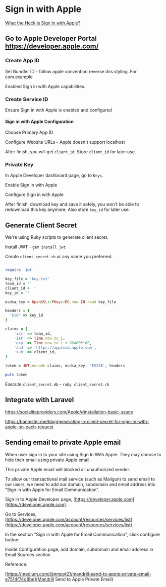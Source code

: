 # Sign in with Apple

[What the Heck is Sign In with Apple?](https://developer.okta.com/blog/2019/06/04/what-the-heck-is-sign-in-with-apple)

## Go to Apple Developer Portal https://developer.apple.com/

### Create App ID

Set Bundler ID - follow apple convention reverse dns styling. For com.example

Enabled Sign in with Apple capabilities.

### Create Service ID

Ensure Sign in with Apple is enabled and configured

#### Sign in with Apple Configuration

Choose Primary App ID

Configure Website URLs - Apple doesn't support localhost

After finish, you will get `client_id`. Store `client_id` for later use.

### Private Key

In Apple Developer dashboard page, go to `Keys`.

Enable Sign in with Apple

Configure Sign in with Apple

After finish, download key and save it safely, you won't be able to redownload this key anymore. Also store `key_id` for later use.

## Generate Client Secret

We're using Ruby scripts to generate client secret.

Install JWT - `gem install jwt`

Create `client_secret.rb` or any name you preferred.

```rb

require 'jwt'

key_file = 'key.txt'
team_id = ''
client_id = ''
key_id = ''

ecdsa_key = OpenSSL::PKey::EC.new IO.read key_file

headers = {
  'kid' => key_id
}

claims = {
	'iss' => team_id,
	'iat' => Time.now.to_i,
	'exp' => Time.now.to_i + 86400*180,
	'aud' => 'https://appleid.apple.com',
	'sub' => client_id,
}

token = JWT.encode claims, ecdsa_key, 'ES256', headers

puts token

```

Execute `client_secret.db` - `ruby client_secret.rb`

## Integrate with Laravel

https://socialiteproviders.com/Apple/#installation-basic-usage

https://bannister.me/blog/generating-a-client-secret-for-sign-in-with-apple-on-each-request

## Sending email to private Apple email

When user sign in to your site using Sign In With Apple. They may choose to hide their email using private Apple email.

This private Apple email will blocked all unauthorized sender.

To allow our transactional mail service (such as Mailgun) to send email to our users, we need to add our domain, subdomain and email address into "Sign in with Apple for Email Communication".

Sign in to Apple Developer page, [https://developer.apple.com](https://developer.apple.com). 

Go to Services, [https://developer.apple.com/account/resources/services/list](https://developer.apple.com/account/resources/services/list).

In the section "Sign in with Apple for Email Communication", click configure button.

Inside Configuration page, add domain, subdomain and email address in Email Sources section.

Reference:

[https://medium.com/@nmpyt21/mandrill-send-to-apple-private-email-e7514f74d8be](Mandrill Send to Apple Private Email)